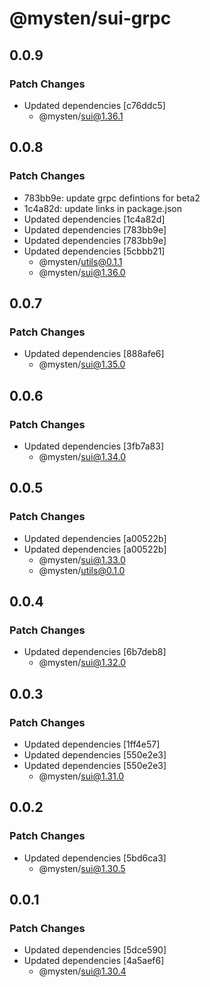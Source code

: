 # @mysten/sui-grpc

## 0.0.9

### Patch Changes

- Updated dependencies [c76ddc5]
  - @mysten/sui@1.36.1

## 0.0.8

### Patch Changes

- 783bb9e: update grpc defintions for beta2
- 1c4a82d: update links in package.json
- Updated dependencies [1c4a82d]
- Updated dependencies [783bb9e]
- Updated dependencies [783bb9e]
- Updated dependencies [5cbbb21]
  - @mysten/utils@0.1.1
  - @mysten/sui@1.36.0

## 0.0.7

### Patch Changes

- Updated dependencies [888afe6]
  - @mysten/sui@1.35.0

## 0.0.6

### Patch Changes

- Updated dependencies [3fb7a83]
  - @mysten/sui@1.34.0

## 0.0.5

### Patch Changes

- Updated dependencies [a00522b]
- Updated dependencies [a00522b]
  - @mysten/sui@1.33.0
  - @mysten/utils@0.1.0

## 0.0.4

### Patch Changes

- Updated dependencies [6b7deb8]
  - @mysten/sui@1.32.0

## 0.0.3

### Patch Changes

- Updated dependencies [1ff4e57]
- Updated dependencies [550e2e3]
- Updated dependencies [550e2e3]
  - @mysten/sui@1.31.0

## 0.0.2

### Patch Changes

- Updated dependencies [5bd6ca3]
  - @mysten/sui@1.30.5

## 0.0.1

### Patch Changes

- Updated dependencies [5dce590]
- Updated dependencies [4a5aef6]
  - @mysten/sui@1.30.4
